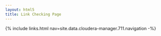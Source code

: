 ```yaml
---
layout: html5
title: Link Checking Page
---
```

{% include links.html nav=site.data.cloudera-manager.711.navigation -%}
